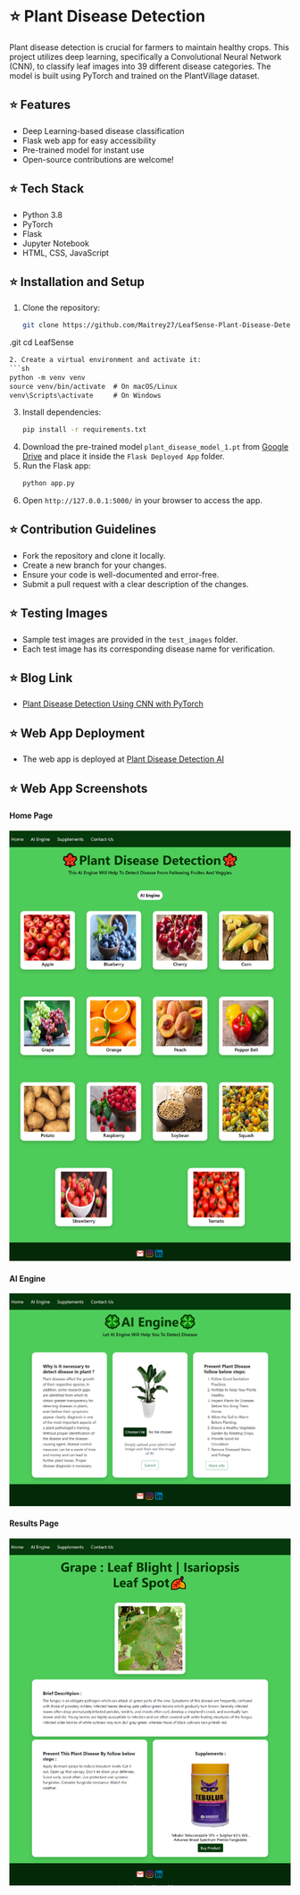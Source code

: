 # ⭐ Plant Disease Detection

Plant disease detection is crucial for farmers to maintain healthy crops. This project utilizes deep learning, specifically a Convolutional Neural Network (CNN), to classify leaf images into 39 different disease categories. The model is built using PyTorch and trained on the PlantVillage dataset.

## ⭐ Features
- Deep Learning-based disease classification
- Flask web app for easy accessibility
- Pre-trained model for instant use
- Open-source contributions are welcome!

## ⭐ Tech Stack
- Python 3.8
- PyTorch
- Flask
- Jupyter Notebook
- HTML, CSS, JavaScript

## ⭐ Installation and Setup

1. Clone the repository:
   ```sh
   git clone https://github.com/Maitrey27/LeafSense-Plant-Disease-Detection
.git
   cd LeafSense
   ```
2. Create a virtual environment and activate it:
   ```sh
   python -m venv venv
   source venv/bin/activate  # On macOS/Linux
   venv\Scripts\activate     # On Windows
   ```
3. Install dependencies:
   ```sh
   pip install -r requirements.txt
   ```
4. Download the pre-trained model `plant_disease_model_1.pt` from [Google Drive](https://drive.google.com/drive/folders/1ewJWAiduGuld_9oGSrTuLumg9y62qS6A?usp=share_link) and place it inside the `Flask Deployed App` folder.
5. Run the Flask app:
   ```sh
   python app.py
   ```
6. Open `http://127.0.0.1:5000/` in your browser to access the app.

## ⭐ Contribution Guidelines

- Fork the repository and clone it locally.
- Create a new branch for your changes.
- Ensure your code is well-documented and error-free.
- Submit a pull request with a clear description of the changes.

## ⭐ Testing Images
- Sample test images are provided in the `test_images` folder.
- Each test image has its corresponding disease name for verification.

## ⭐ Blog Link
- [Plant Disease Detection Using CNN with PyTorch](https://medium.com/analytics-vidhya/plant-disease-detection-using-convolutional-neural-networks-and-pytorch-87c00c54c88f)

## ⭐ Web App Deployment
- The web app is deployed at [Plant Disease Detection AI](https://plant-disease-detection-ai.herokuapp.com/)

## ⭐ Web App Screenshots

#### Home Page
![Home Page](demo_images/1.png)

#### AI Engine
![AI Engine](demo_images/2.png)

#### Results Page
![Results Page](demo_images/3.png)



